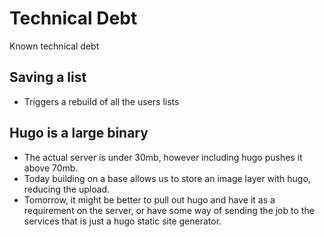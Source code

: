 # Technical Debt
Known technical debt


## Saving a list
- Triggers a rebuild of all the users lists


## Hugo is a large binary
- The actual server is under 30mb, however including hugo pushes it above 70mb.
- Today building on a base allows us to store an image layer with hugo, reducing the upload.
- Tomorrow, it might be better to pull out hugo and have it as a requirement on the server, or
 have some way of sending the job to the services that is just a hugo static site generator.
